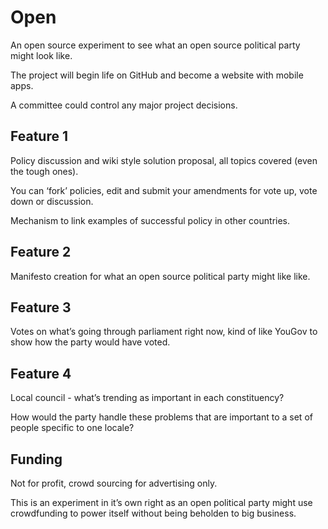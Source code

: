 # Open

An open source experiment to see what an open source political party might look like.

The project will begin life on GitHub and become a website with mobile apps.

A committee could control any major project decisions.


## Feature 1

Policy discussion and wiki style solution proposal, all topics covered (even the tough ones).

You can ‘fork’ policies, edit and submit your amendments for vote up, vote down or discussion.

Mechanism to link examples of successful policy in other countries.


## Feature 2

Manifesto creation for what an open source political party might like like.


## Feature 3

Votes on what’s going through parliament right now, kind of like YouGov to show how the party would have voted.


## Feature 4

Local council - what’s trending as important in each constituency?

How would the party handle these problems that are important to a set of people specific to one locale?


## Funding

Not for profit, crowd sourcing for advertising only.

This is an experiment in it’s own right as an open political party might use crowdfunding to power itself without being beholden to big business.
